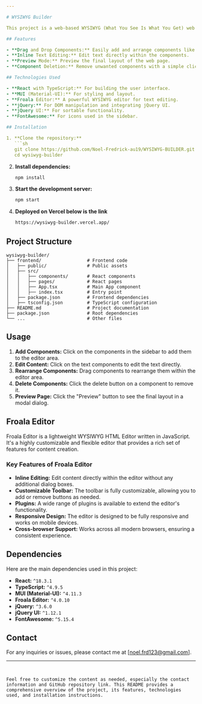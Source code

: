 ```yaml
---

# WYSIWYG Builder

This project is a web-based WYSIWYG (What You See Is What You Get) web page builder inspired by WordPress and Wix. The builder allows users to create a basic web page layout by dragging and dropping components, editing text, and previewing the final layout. This project is built with modern web technologies.

## Features

- **Drag and Drop Components:** Easily add and arrange components like text, images, buttons, and more.
- **Inline Text Editing:** Edit text directly within the components.
- **Preview Mode:** Preview the final layout of the web page.
- **Component Deletion:** Remove unwanted components with a simple click.

## Technologies Used

- **React with TypeScript:** For building the user interface.
- **MUI (Material-UI):** For styling and layout.
- **Froala Editor:** A powerful WYSIWYG editor for text editing.
- **jQuery:** For DOM manipulation and integrating jQuery UI.
- **jQuery UI:** For sortable functionality.
- **FontAwesome:** For icons used in the sidebar.

## Installation

1. **Clone the repository:**
   ```sh
   git clone https://github.com/Noel-Fredrick-au19/WYSIWYG-BUILDER.git
   cd wysiwyg-builder
   ```

2. **Install dependencies:**
   ```sh
   npm install
   ```

3. **Start the development server:**
   ```sh
   npm start
   ```
4. **Deployed on Vercel below is the link**
   ```sh
   https://wysiwyg-builder.vercel.app/
   ```

## Project Structure

```
wysiwyg-builder/
├── frontend/                 # Frontend code
│   ├── public/               # Public assets
│   ├── src/
│   │   ├── components/       # React components
│   │   ├── pages/            # React pages
│   │   ├── App.tsx           # Main App component
│   │   ├── index.tsx         # Entry point
│   ├── package.json          # Frontend dependencies
│   ├── tsconfig.json         # TypeScript configuration
├── README.md                 # Project documentation
├── package.json              # Root dependencies
└── ...                       # Other files
```

## Usage

1. **Add Components:** Click on the components in the sidebar to add them to the editor area.
2. **Edit Content:** Click on the text components to edit the text directly.
3. **Rearrange Components:** Drag components to rearrange them within the editor area.
4. **Delete Components:** Click the delete button on a component to remove it.
5. **Preview Page:** Click the "Preview" button to see the final layout in a modal dialog.

## Froala Editor

Froala Editor is a lightweight WYSIWYG HTML Editor written in JavaScript. It's a highly customizable and flexible editor that provides a rich set of features for content creation.

### Key Features of Froala Editor

- **Inline Editing:** Edit content directly within the editor without any additional dialog boxes.
- **Customizable Toolbar:** The toolbar is fully customizable, allowing you to add or remove buttons as needed.
- **Plugins:** A wide range of plugins is available to extend the editor's functionality.
- **Responsive Design:** The editor is designed to be fully responsive and works on mobile devices.
- **Cross-browser Support:** Works across all modern browsers, ensuring a consistent experience.

## Dependencies

Here are the main dependencies used in this project:

- **React:** `^18.3.1`
- **TypeScript:** `^4.9.5`
- **MUI (Material-UI):** `^4.11.3`
- **Froala Editor:** `^4.0.10`
- **jQuery:** `^3.6.0`
- **jQuery UI:** `^1.12.1`
- **FontAwesome:** `^5.15.4`


## Contact

For any inquiries or issues, please contact me at [noel.frd123@gmail.com].

---
```


Feel free to customize the content as needed, especially the contact information and GitHub repository link. This README provides a comprehensive overview of the project, its features, technologies used, and installation instructions.
